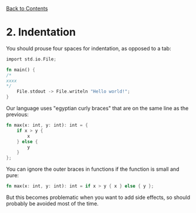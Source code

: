 [Back to Contents](https://github.com/OIL-language/OIL-style-guide/blob/main/README.md)
# 2. Indentation

You should prouse four spaces for indentation, as opposed to a tab:
```rust
import std.io.File;

fn main() {
/*
xxxx
*/
    File.stdout -> File.writeln "Hello world!";
}
```

Our language uses "egyptian curly braces" that are on the same line as the previous:
```rust
fn max(x: int, y: int): int = {
    if x > y {
        x
    } else {
        y
    }
};
```

You can ignore the outer braces in functions if the function is small and pure:
```rust
fn max(x: int, y: int): int = if x > y { x } else { y };
```

But this becomes problematic when you want to add side effects, so should probably be avoided most of the time.
